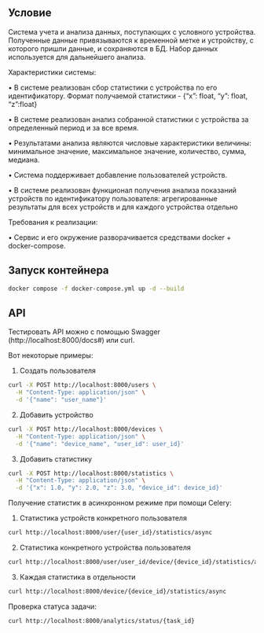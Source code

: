 ## Условие

Cистема учета и анализа данных, поступающих с условного устройства. Полученные данные привязываются к временной метке и устройству, с которого пришли данные, и сохраняются в БД. Набор данных используется для дальнейшего анализа. 

Характеристики системы:

•	В системе реализован сбор статистики с устройства по его идентификатору. Формат получаемой статистики - {“x”: float, “y”: float, “z”:float}

•	В системе реализован анализ собранной статистики с устройства за определенный период и за все время.

•	Результатами анализа являются числовые характеристики величины: минимальное значение, максимальное значение, количество, сумма, медиана.

• Система поддерживает добавление пользователей устройств.

• В системе реализован функционал получения анализа показаний устройств по идентификатору пользователя:
агрегированные результаты для всех устройств и для каждого устройства отдельно

Требования к реализации:

•	Сервис и его окружение разворачивается средствами docker + docker-compose.


## Запуск контейнера

```bash
docker compose -f docker-compose.yml up -d --build  
```

## API

Тестировать API можно с помощью Swagger (http://localhost:8000/docs#) или curl.

Вот некоторые примеры:

1. Создать пользователя

```bash
curl -X POST http://localhost:8000/users \
  -H "Content-Type: application/json" \
  -d '{"name": "user_name"}'
```

2. Добавить устройство

```bash
curl -X POST http://localhost:8000/devices \
  -H "Content-Type: application/json" \
  -d '{"name": "device_name", "user_id": user_id}'
```

3. Добавить статистику

```bash
curl -X POST http://localhost:8000/statistics \
  -H "Content-Type: application/json" \
  -d '{"x": 1.0, "y": 2.0, "z": 3.0, "device_id": device_id}'
```

Получение статистик в асинхронном режиме при помощи Celery:

1. Статистика устройств конкретного пользователя

```bash
curl http://localhost:8000/user/{user_id}/statistics/async
```

2. Статистика конкретного устройства пользователя

```bash
curl http://localhost:8000/user/user_id/device/{device_id}/statistics/async
```

3. Каждая статистика в отдельности

```bash
curl http://localhost:8000/device/{device_id}/statistics/async
```

Проверка статуса задачи:

```bash
curl http://localhost:8000/analytics/status/{task_id}
```
